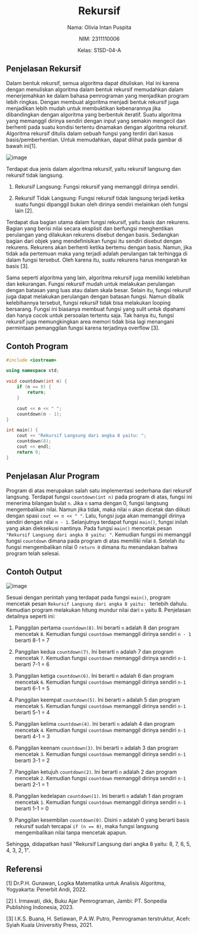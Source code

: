 # <h1 align="center">Rekursif</h1>
<p align="center">Nama: Olivia Intan Puspita</p>
<p align="center">NIM: 2311110006</p>
<p align="center">Kelas: S1SD-04-A</p>

## Penjelasan Rekursif

Dalam bentuk rekursif, semua algoritma dapat dituliskan. Hal ini karena dengan menuliskan algoritma dalam bentuk rekursif memudahkan dalam menerjemahkan ke dalam bahasa pemrograman yang menjadikan program lebih ringkas. Dengan membuat algoritma menjadi bentuk rekursif juga menjadikan lebih mudah untuk membuktikan kebenarannya jika dibandingkan dengan algoritma yang berbentuk iteratif. Suatu algoritma yang memanggil dirinya sendiri dengan input yang semakin mengecil dan berhenti pada suatu kondisi tertentu dinamakan dengan algoritma rekursif. Algoritma rekursif ditulis dalam sebuah fungsi yang terdiri dari kasus basis/pemberhentian. Untuk memudahkan, dapat dilihat pada gambar di bawah ini[1]. 

![image](https://github.com/OliviaIntan/Teori-Algoritma-Struktur-Data/assets/162260430/00d638c1-f9b7-4a6e-a5d8-b345093b0593)

Terdapat dua jenis dalam algoritma rekursif, yaitu rekursif langsung dan rekursif tidak langsung. 
1. Rekursif Langsung: Fungsi rekursif yang memanggil dirinya sendiri.

2. Rekursif Tidak Langsung: Fungsi rekursif tidak langsung terjadi ketika suatu fungsi dipanggil bukan oleh dirinya sendiri melainkan oleh fungsi lain [2].

Terdapat dua bagian utama dalam fungsi rekursif, yaitu basis dan rekurens. Bagian yang berisi nilai secara eksplisit dan berfungsi menghentikan perulangan yang dilakukan rekurens disebut dengan basis. Sedangkan bagian dari objek yang mendefinisikan fungsi itu sendiri disebut dengan rekurens. Rekurens akan berhenti ketika bertemu dengan basis. Namun, jika tidak ada pertemuan maka yang terjadi adalah perulangan tak terhingga di dalam fungsi tersebut. Oleh karena itu, suatu rekurens harus mengarah ke basis [3].

Sama seperti algoritma yang lain, algoritma rekursif juga memiliki kelebihan dan kekurangan. Fungsi rekursif mudah untuk melakukan perulangan dengan batasan yang luas atau dalam skala besar. Selain itu, fungsi rekursif juga dapat melakukan perulangan dengan batasan fungsi. Namun dibalik kelebihannya tersebut, fungsi rekursif tidak bisa melakukan looping bersarang. Fungsi ini biasanya membuat fungsi yang sulit untuk dipahami dan hanya cocok untuk persoalan tertentu saja. Tak hanya itu, fungsi rekursif juga memungkingkan area memori tidak bisa lagi menangani permintaan pemanggilan fungsi karena terjadinya overflow [3].

## Contoh Program

```C++
#include <iostream>

using namespace std;

void countdown(int n) {
    if (n == 0) {
        return;
    }

    cout << n << " ";
    countdown(n - 1);
}

int main() {
    cout << "Rekursif Langsung dari angka 8 yaitu: ";
    countdown(8);
    cout << endl;
    return 0;
}
```

## Penjelasan Alur Program

Program di atas merupakan salah satu implementasi sederhana dari rekursif langsung. Terdapat fungsi ```countdown(int n)``` pada program di atas, fungsi ini menerima bilangan bulat ```n```. Jika ```n``` sama dengan 0, fungsi langsung mengembalikan nilai. Namun jika tidak, maka nilai ```n``` akan dicetak dan diikuti dengan spasi ```cout << n << " "```. Lalu, fungsi juga akan memanggil dirinya sendiri dengan nilai ```n - 1```. Selanjutnya terdapat fungsi ```main()```, fungsi inilah yang akan dieksekusi nantinya. Pada fungsi ```main()``` mencetak pesan ```"Rekursif Langsung dari angka 8 yaitu: "```. Kemudian fungsi ini memanggil fungsi ```countdown``` dimana pada program di atas memiliki nilai ```8```. Setelah itu fungsi mengembalikan nilai 0 ```return 0``` dimana itu menandakan bahwa program telah selesai.

## Contoh Output
![image](https://github.com/OliviaIntan/Teori-Algoritma-Struktur-Data/assets/162260430/cfeecd44-68f6-406a-86c1-3f48bc5c7a53)

Sesuai dengan perintah yang terdapat pada fungsi ```main()```, program mencetak pesan ```Rekursif Langsung dari angka 8 yaitu: ``` terlebih dahulu. Kemudian program melakukan hitung mundur nilai dari ```n``` yaitu 8. Penjelasan detailnya seperti ini:

1. Panggilan pertama ```countdown(8)```. Ini berarti ```n``` adalah 8 dan program mencetak ```8```. Kemudian fungsi ```countdown``` memanggil dirinya sendiri ```n - 1``` berarti 8-1 = 7

2. Panggilan kedua ```countdown(7)```. Ini berarti ```n``` adalah 7 dan program mencetak ```7```. Kemudian fungsi ```countdown``` memanggil dirinya sendiri ```n-1``` berarti 7-1 = 6

3. Panggilan ketiga ```countdown(6)```. Ini berarti ```n``` adalah 6 dan program mencetak ```6```. Kemudian fungsi ```countdown``` memanggil dirinya sendiri ```n-1``` berarti 6-1 = 5

4. Panggilan keempat ```countdown(5)```. Ini berarti ```n``` adalah 5 dan program mencetak ```5```. Kemudian fungsi ```countdown``` memanggil dirinya sendiri ```n-1``` berarti 5-1 = 4

5. Panggilan kelima ```countdown(4)```. Ini berarti ```n``` adalah 4 dan program mencetak ```4```. Kemudian fungsi ```countdown``` memanggil dirinya sendiri ```n-1``` berarti 4-1 = 3

6. Panggilan keenam ```countdown(3)```. Ini berarti ```n``` adalah 3 dan program mencetak ```3```. Kemudian fungsi ```countdown``` memanggil dirinya sendiri ```n-1``` berarti 3-1 = 2

7. Panggilan ketujuh ```countdown(2)```. Ini berarti ```n``` adalah 2 dan program mencetak ```2```. Kemudian fungsi ```countdown``` memanggil dirinya sendiri ```n-1``` berarti 2-1 = 1

8. Panggilan kedelapan ```countdown(1)```. Ini berarti ```n``` adalah 1 dan program mencetak ```1```. Kemudian fungsi ```countdown``` memanggil dirinya sendiri ```n-1``` berarti 1-1 = 0

9. Panggilan kesembilan ```countdown(0)```. Disini ```n``` adalah 0 yang berarti basis rekursif sudah tercapai ```if (n == 0)```, maka fungsi langsung mengembalikan nilai tanpa mencetak apapun. 

Sehingga, didapatkan hasil "Rekursif Langsung dari angka 8 yaitu: 8, 7, 6, 5, 4, 3, 2, 1".

## Referensi
[1] Dr.P.H. Gunawan, Logika Matematika untuk Analisis Algoritma, Yogyakarta: Penerbit Andi, 2022.

[2] I. Irmawati, dkk, Buku Ajar Pemrograman, Jambi: PT. Sonpedia Publishing Indonesia, 2023.

[3] I.K.S. Buana, H. Setiawan, P.A.W. Putro, Pemrograman terstruktur, Aceh: Syiah Kuala Universitiy Press, 2021.
